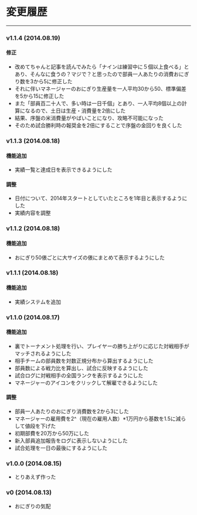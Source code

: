 # 変更履歴

----

### v1.1.4 (2014.08.19)

#### 修正

* 改めてちゃんと記事を読んでみたら「ナインは練習中に５個以上食べる」とあり、そんなに食うの？マジで？と思ったので部員一人あたりの消費おにぎり数を3から5に修正した
* それに伴いマネージャーのおにぎり生産量を一人平均30から50、標準偏差を5から15に修正した
* また「部員百二十人で、多い時は一日千個」とあり、一人平均8個以上の計算になるので、土日は生産・消費量を2倍にした
* 結果、序盤の米消費量がやばいことになり、攻略不可能になった
* そのため試合勝利時の報奨金を2倍にすることで序盤の金回りを良くした

### v1.1.3 (2014.08.18)

#### 機能追加

* 実績一覧と達成日を表示できるようにした

#### 調整

* 日付について、2014年スタートとしていたところを1年目と表示するようにした
* 実績内容を調整

### v1.1.2 (2014.08.18)

#### 機能追加

* おにぎり50俵ごとに大サイズの俵にまとめて表示するようにした

### v1.1.1 (2014.08.18)

#### 機能追加

* 実績システムを追加

### v1.1.0 (2014.08.17)

#### 機能追加

* 裏でトーナメント処理を行い、プレイヤーの勝ち上がりに応じた対戦相手がマッチされるようにした
* 相手チームの部員数を対数正規分布から算出するようにした
* 部員数による戦力比を算出し、試合に反映するようにした
* 試合ログに対戦相手の全国ランクを表示するようにした
* マネージャーのアイコンをクリックして解雇できるようにした

#### 調整

* 部員一人あたりのおにぎり消費数を2から3にした
* マネージャーの雇用費を2^（現在の雇用人数）*1万円から基数を1.5に減らして値段を下げた
* 初期部費を20万から50万にした
* 新入部員追加報告をログに表示しないようにした
* 試合処理を一日の最後にするようにした

### v1.0.0 (2014.08.15)

* とりあえず作った

### v0 (2014.08.13)

* おにぎりの気配

